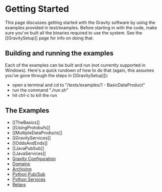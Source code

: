 
# Getting Started #

This page discusses getting started with the Gravity software by using the examples provided in test/examples.  Before starting in with the code, make sure you've built all the binaries required to use the system.  See the [[GravitySetup]] page for info on doing that.

## Building and running the examples ##

Each of the examples can be built and run (not currently supported in Windows).  Here's a quick rundown of how to do that (again, this assumes you've gone through the steps in [[GravitySetup]]):
* open a terminal and cd to "<gravity root>/tests/examples/1 - BasicDataProduct"
* run the command "./run.sh"
* hit ctrl-c to kill the run

## The Examples ##
* [[TheBasics]]
* [[UsingProtobufs]]
* [[MultipleDataProducts]]
* [[GravityServices]]
* [[OddsAndEnds]]
* [[JavaPubSub]]
* [[JavaServices]]
* [Gravity Configuration](GravityConfigFile)
* [Domains](GravityDomains)
* [Archiving](GravityArchiving)
* [Python Pub/Sub](PythonPubSub)
* [Python Services](PythonServices)
* [Relays](GravityRelays)

